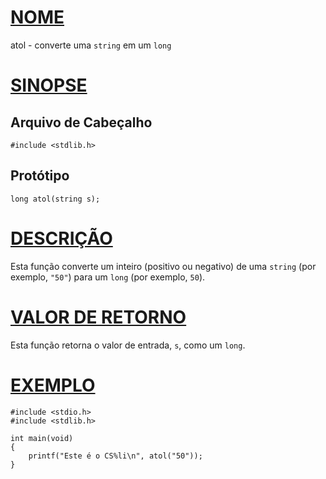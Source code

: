 # [NOME](#nome)

atol - converte uma `string` em um `long`

# [SINOPSE](#sinopse)

## Arquivo de Cabeçalho

    #include <stdlib.h>

## Protótipo

    long atol(string s);

# [DESCRIÇÃO](#descrição)

Esta função converte um inteiro (positivo ou negativo) de uma `string` (por exemplo, `"50"`) para um `long` (por exemplo, `50`).

# [VALOR DE RETORNO](#valor-de-retorno)

Esta função retorna o valor de entrada, `s`, como um `long`.

# [EXEMPLO](#exemplo)

    #include <stdio.h>
    #include <stdlib.h>

    int main(void)
    {
        printf("Este é o CS%li\n", atol("50"));
    }
